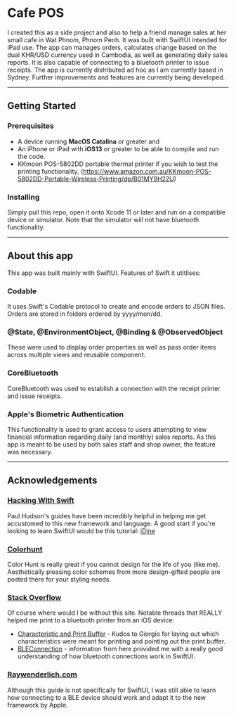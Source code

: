 # Cafe POS
I created this as a side project and also to help a friend manage sales at her small cafe in Wat Phnom, Phnom Penh. It was built with SwiftUI intended for iPad use. The app can manages orders, calculates change based on the dual KHR/USD currency used in Cambodia, as well as generating daily sales reports. It is also capable of connecting to a bluetooth printer to issue receipts. The app is currently distributed ad hoc as I am currently based in Sydney. Further improvements and features are currently being developed.

---
## Getting Started
### Prerequisites
* A device running **MacOS Catalina** or greater and
* An iPhone or iPad with **iOS13** or greater to be able to compile and run the code.
* KKmoon POS-5802DD portable thermal printer if you wish to test the printing functionality. (https://www.amazon.com.au/KKmoon-POS-5802DD-Portable-Wireless-Printing/dp/B01MY9H22U)

### Installing
Simply pull this repo, open it onto Xcode 11 or later and run on a compatible device or simulator. Note that the simulator will not have bluetooth functionality.

---
## About this app
This app was built mainly with SwiftUI. Features of Swift it utitlises:
### Codable 
It uses Swift's Codable protocol to create and encode orders to JSON files. Orders are stored in folders ordered by yyyy/mon/dd.
### @State, @EnvironmentObject, @Binding & @ObservedObject
These were used to display order properties as well as pass order items across multiple views and reusable component.
### CoreBluetooth
CoreBluetooth was used to establish a connection with the receipt printer and issue receipts.
### Apple's Biometric Authentication
This functionality is used to grant access to users attempting to view financial information regarding daily (and monthly) sales reports. As this app is meant to be used by both sales staff and shop owner, the feature was necessary.

---
## Acknowledgements
### [Hacking With Swift](https://www.hackingwithswift.com/)
Paul Hudson's guides have been incredibly helpful in helping me get accustomed to this new framework and language. A good start if you're looking to learn SwiftUI would be this tutorial: [iDine](https://www.hackingwithswift.com/quick-start/swiftui/swiftui-tutorial-building-a-complete-project)

### [Colorhunt](https://colorhunt.co/)
Color Hunt is really great if you cannot design for the life of you (like me). Aesthetically pleasing color schemes from more design-gifted people are posted there for your styling needs.

### [Stack Overflow](https://stackoverflow.com/)
Of course where would I be without this site. Notable threads that REALLY helped me print to a bluetooth printer from an iOS device:
* [Characteristic and Print Buffer](https://stackoverflow.com/questions/31353112/ios-corebluetooth-print-cbservice-and-cbcharacteristic) - Kudos to Giorgio for laying out which characteristics were meant for printing and pointing out the print buffer.
* [BLEConnection](https://stackoverflow.com/questions/58239721/render-list-after-bluetooth-scanning-starts-swiftui) - information from here provided me with a really good understanding of how bluetooth connections work in SwiftUI.

### [Raywenderlich.com](https://www.raywenderlich.com/231-core-bluetooth-tutorial-for-ios-heart-rate-monitor)
Although this guide is not specifically for SwiftUI, I was still able to learn how connecting to a BLE device should work and adapt it to the new framework by Apple.
